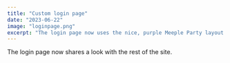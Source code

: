 ```yaml
---
title: "Custom login page"
date: "2023-06-22"
image: "loginpage.png"
excerpt: "The login page now uses the nice, purple Meeple Party layout."
---
```


The login page now shares a look with the rest of the site.